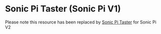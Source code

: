 # Sonic Pi Taster (Sonic Pi V1)

Please note this resource has been replaced by [Sonic Pi Taster](https://github.com/raspberrypilearning/getting-started-with-sonic-pi) for Sonic Pi V2
